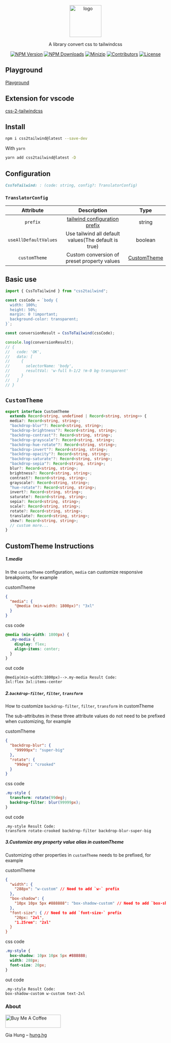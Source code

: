 <p align="center">
<a href="https://www.npmjs.com/package/css2tailwind" target="_blank" rel="noopener noreferrer">
<img src="https://api.iconify.design/bx:bxl-tailwind-css.svg?color=%23fdb4e2" alt="logo" width='100'/></a>
</p>

<p align="center">
  A library convert css to tailwindcss
</p>

<p align="center">
  <a href="https://www.npmjs.com/package/css2tailwind" target="_blank" rel="noopener noreferrer"><img src="https://badge.fury.io/js/csvs-parsers.svg" alt="NPM Version" /></a>
  <a href="https://www.npmjs.com/package/css2tailwind" target="_blank" rel="noopener noreferrer"><img src="https://img.shields.io/npm/dt/csvs-parsers.svg?logo=npm" alt="NPM Downloads" /></a>
  <a href="https://bundlephobia.com/result?p=css2tailwind" target="_blank" rel="noopener noreferrer"><img src="https://img.shields.io/bundlephobia/minzip/css2tailwind" alt="Minizip" /></a>
  <a href="https://github.com/hunghg255/css2tailwind/graphs/contributors" target="_blank" rel="noopener noreferrer"><img src="https://img.shields.io/badge/all_contributors-1-orange.svg" alt="Contributors" /></a>
  <a href="https://github.com/hunghg255/css2tailwind/blob/main/LICENSE" target="_blank" rel="noopener noreferrer"><img src="https://badgen.net/github/license/hunghg255/css2tailwind" alt="License" /></a>
</p>

## Playground
[Playground](https://css2tailwind.vercel.app/css-to-tailwind)


## Extension for vscode
[css-2-tailwindcss](https://marketplace.visualstudio.com/items?itemName=hunghg255.css-2-tailwindcss&ssr=false#overview)

## Install

```bash
npm i css2tailwind@latest --save-dev
```

With `yarn`

```bash
yarn add css2tailwind@latest -D
```

## Configuration
```md
CssToTailwind: : (code: string, config?: TranslatorConfig)
```

### `TranslatorConfig`

|       Attribute       |                                    Description                                     |            Type             |
| :-------------------: | :--------------------------------------------------------------------------------: | :-------------------------: |
|       `prefix`        | [tailwind configuration prefix](https://tailwindcss.com/docs/configuration#prefix) |           string            |
| `useAllDefaultValues` |                Use tailwind all default values(The default is true)                |           boolean           |
|     `customTheme`     |                    Custom conversion of preset property values                     | [CustomTheme](#customtheme) |


## Basic use

```js
import { CssToTailwind } from "css2tailwind";

const cssCode = `body {
  width: 100%;
  height: 50%;
  margin: 0 !important;
  background-color: transparent;
}`;

const conversionResult = CssToTailwind(cssCode);

console.log(conversionResult);
// {
//   code: 'OK',
//   data: [
//     {
//       selectorName: 'body',
//       resultVal: 'w-full h-1/2 !m-0 bg-transparent'
//     }
//   ]
// }
```

## `CustomTheme`

```typescript
export interface CustomTheme
  extends Record<string, undefined | Record<string, string>> {
  media?: Record<string, string>;
  "backdrop-blur"?: Record<string, string>;
  "backdrop-brightness"?: Record<string, string>;
  "backdrop-contrast"?: Record<string, string>;
  "backdrop-grayscale"?: Record<string, string>;
  "backdrop-hue-rotate"?: Record<string, string>;
  "backdrop-invert"?: Record<string, string>;
  "backdrop-opacity"?: Record<string, string>;
  "backdrop-saturate"?: Record<string, string>;
  "backdrop-sepia"?: Record<string, string>;
  blur?: Record<string, string>;
  brightness?: Record<string, string>;
  contrast?: Record<string, string>;
  grayscale?: Record<string, string>;
  "hue-rotate"?: Record<string, string>;
  invert?: Record<string, string>;
  saturate?: Record<string, string>;
  sepia?: Record<string, string>;
  scale?: Record<string, string>;
  rotate?: Record<string, string>;
  translate?: Record<string, string>;
  skew?: Record<string, string>;
  // custom more...
}
```

## CustomTheme Instructions

##### 1.media

In the `customTheme` configuration, `media` can customize responsive breakpoints, for example

customTheme

```json
{
  "media": {
    "@media (min-width: 1800px)": "3xl"
  }
}
```

css code

```css
@media (min-width: 1800px) {
  .my-media {
    display: flex;
    align-items: center;
  }
}
```

out code

```text
@media(min-width:1800px)-->.my-media Result Code:
3xl:flex 3xl:items-center
```

##### 2.`backdrop-filter`, `filter`, `transform`

How to customize `backdrop-filter`, `filter`, `transform` in customTheme

The sub-attributes in these three attribute values do not need to be prefixed when customizing, for example

customTheme

```json
{
  "backdrop-blur": {
    "99999px": "super-big"
  },
  "rotate": {
    "99deg": "crooked"
  }
}
```

css code

```css
.my-style {
  transform: rotate(99deg);
  backdrop-filter: blur(99999px);
}
```

out code

```text
.my-style Result Code:
transform rotate-crooked backdrop-filter backdrop-blur-super-big
```

##### 3.Customize any property value alias in customTheme

Customizing other properties in `customTheme` needs to be prefixed, for example

customTheme

```json
{
  "width": {
    "288px": "w-custom" // Need to add `w-` prefix
  },
  "box-shadow": {
    "10px 10px 5px #888888": "box-shadow-custom" // Need to add `box-shadow-` prefix
  },
  "font-size": { // Need to add `font-size-` prefix
    "20px: "2xl",
    "1.25rem": "2xl"
  }
}
```

css code

```css
.my-style {
  box-shadow: 10px 10px 5px #888888;
  width: 288px;
  font-size: 20px;
}
```

out code

```text
.my-style Result Code:
box-shadow-custom w-custom text-2xl
```

### About

<a href="https://www.buymeacoffee.com/hunghg255" target="_blank"><img src="https://cdn.buymeacoffee.com/buttons/default-orange.png" alt="Buy Me A Coffee" height="41" width="174"></a>

Gia Hung – [hung.hg](https://hung.thedev.id)
